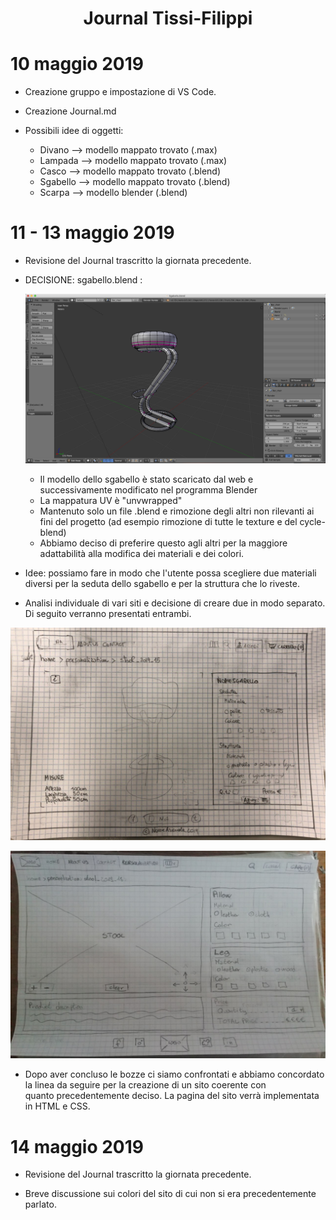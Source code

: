 <center> <h1>Journal Tissi-Filippi</h1> </center>

# 10 maggio 2019

* Creazione gruppo e impostazione di VS Code.

* Creazione Journal.md

* Possibili idee di oggetti:
    - Divano --> modello mappato trovato (.max)
    - Lampada --> modello mappato trovato (.max)
    - Casco --> modello mappato trovato (.blend)
    - Sgabello --> modello mappato trovato (.blend)
    - Scarpa --> modello blender (.blend)

# 11 - 13 maggio 2019

 * Revisione del Journal trascritto la giornata precedente.

 * DECISIONE: sgabello.blend :

   ![](JrnImages/sgabelloiniziale.jpg)

   - Il modello dello sgabello è stato scaricato dal web e successivamente modificato nel programma Blender 
   - La mappatura UV è "unvwrapped"
   - Mantenuto solo un file .blend e rimozione degli altri non rilevanti ai fini del progetto (ad esempio rimozione di tutte le texture e   del cycle-blend)
   - Abbiamo deciso di preferire questo agli altri per la maggiore adattabilità alla modifica dei materiali e dei colori.

 * Idee: possiamo fare in modo che l'utente possa scegliere due materiali diversi per la seduta dello sgabello e per la struttura che lo    riveste.

 * Analisi individuale di vari siti e decisione di creare due in modo separato. Di seguito verranno presentati entrambi.

  ![](JrnImages/sito1.jpg)
 
  ![](JrnImages/sito2.jpg)

* Dopo aver concluso le bozze ci siamo confrontati e abbiamo concordato la linea da seguire per la creazione di un sito coerente con   
  quanto precedentemente deciso. La pagina del sito verrà implementata in HTML e CSS.

 # 14 maggio 2019

 * Revisione del Journal trascritto la giornata precedente.
 
 * Breve discussione sui colori del sito di cui non si era precedentemente parlato.